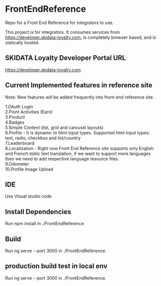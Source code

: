 # FrontEndReference
Repo for a Front End Reference for integrators to use.

This project is for integrators. It consumes services from https://developer.skidata-loyalty.com, is completely browser based, and is statically hosted.

## SKIDATA Loyalty Developer Portal URL
https://developer.skidata-loyalty.com

## Current Implemented features in reference site
Note: New features will be added frequently into front-end reference site.

1.OAuth Login  
2.Point Activities (Earn)  
3.Product  
4.Badges  
5.Simple Content (list, grid and carousel layouts)  
6.Profile - It is dynamic to html input types. Supported html input types: text, radio, checkbox and list/country  
7.Leaderboard  
8.Localization - Right now Front End Reference site supports only English and French static text translation, if we want to support more languages then we need to add respective language resource files.  
9.Odometer  
10.Profile Image Upload  

## IDE
Use Visual studio code

## Install Dependencies
Run npm install in ./FrontEndReference

## Build
Run ng serve --port 3000 in ./FrontEndReference.

## production build test in local env
Run ng serve --port 3000 in ./FrontEndReference.
